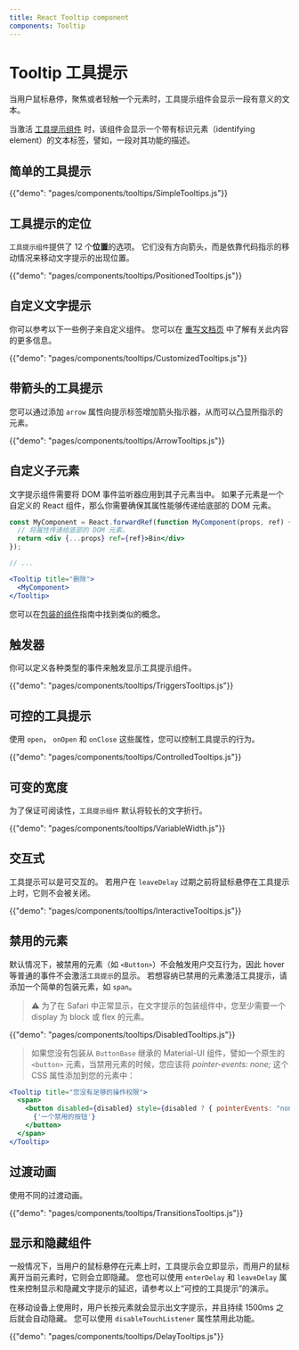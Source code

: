 ```yaml
---
title: React Tooltip component
components: Tooltip
---
```


# Tooltip 工具提示

<p class="description">当用户鼠标悬停，聚焦或者轻触一个元素时，工具提示组件会显示一段有意义的文本。</p>

当激活 [工具提示组件](https://material.io/design/components/tooltips.html) 时，该组件会显示一个带有标识元素（identifying element）的文本标签，譬如，一段对其功能的描述。

## 简单的工具提示

{{"demo": "pages/components/tooltips/SimpleTooltips.js"}}

## 工具提示的定位

`工具提示组件`提供了 12 个**位置**的选项。 它们没有方向箭头，而是依靠代码指示的移动情况来移动文字提示的出现位置。

{{"demo": "pages/components/tooltips/PositionedTooltips.js"}}

## 自定义文字提示

你可以参考以下一些例子来自定义组件。 您可以在 [重写文档页](/customization/components/) 中了解有关此内容的更多信息。

{{"demo": "pages/components/tooltips/CustomizedTooltips.js"}}

## 带箭头的工具提示

您可以通过添加 `arrow` 属性向提示标签增加箭头指示器，从而可以凸显所指示的元素。

{{"demo": "pages/components/tooltips/ArrowTooltips.js"}}

## 自定义子元素

文字提示组件需要将 DOM 事件监听器应用到其子元素当中。 如果子元素是一个自定义的 React 组件，那么你需要确保其属性能够传递给底部的 DOM 元素。

```jsx
const MyComponent = React.forwardRef(function MyComponent(props, ref) {
  // 将属性传递给底部的 DOM 元素。
  return <div {...props} ref={ref}>Bin</div>
});

// ...

<Tooltip title="删除">
  <MyComponent>
</Tooltip>
```

您可以在[包装的组件](/guides/composition/#wrapping-components)指南中找到类似的概念。

## 触发器

你可以定义各种类型的事件来触发显示工具提示组件。

{{"demo": "pages/components/tooltips/TriggersTooltips.js"}}

## 可控的工具提示

使用 `open`， `onOpen` 和 `onClose` 这些属性，您可以控制工具提示的行为。

{{"demo": "pages/components/tooltips/ControlledTooltips.js"}}

## 可变的宽度

为了保证可阅读性，`工具提示组件` 默认将较长的文字折行。

{{"demo": "pages/components/tooltips/VariableWidth.js"}}

## 交互式

工具提示可以是可交互的。 若用户在 `leaveDelay` 过期之前将鼠标悬停在工具提示上时，它则不会被关闭。

{{"demo": "pages/components/tooltips/InteractiveTooltips.js"}}

## 禁用的元素

默认情况下，被禁用的元素（如 `<Button>`）不会触发用户交互行为，因此 hover 等普通的事件不会激活`工具提示`的显示。 若想容纳已禁用的元素激活工具提示，请添加一个简单的包装元素，如 `span`。

> ⚠️ 为了在 Safari 中正常显示，在文字提示的包装组件中，您至少需要一个 display 为 block 或 flex 的元素。

{{"demo": "pages/components/tooltips/DisabledTooltips.js"}}

> 如果您没有包装从 `ButtonBase` 继承的 Material-UI 组件，譬如一个原生的 `<button>` 元素，当禁用元素的时候，您应该将 *pointer-events: none;* 这个CSS 属性添加到您的元素中：

```jsx
<Tooltip title="您没有足够的操作权限">
  <span>
    <button disabled={disabled} style={disabled ? { pointerEvents: "none" } : {}}>
      {'一个禁用的按钮'}
    </button>
  </span>
</Tooltip>
```

## 过渡动画

使用不同的过渡动画。

{{"demo": "pages/components/tooltips/TransitionsTooltips.js"}}

## 显示和隐藏组件

一般情况下，当用户的鼠标悬停在元素上时，工具提示会立即显示，而用户的鼠标离开当前元素时，它则会立即隐藏。 您也可以使用 `enterDelay` 和 `leaveDelay` 属性来控制显示和隐藏文字提示的延迟，请参考以上“可控的工具提示”的演示。

在移动设备上使用时，用户长按元素就会显示出文字提示，并且持续 1500ms 之后就会自动隐藏。 您可以使用 `disableTouchListener` 属性禁用此功能。

{{"demo": "pages/components/tooltips/DelayTooltips.js"}}